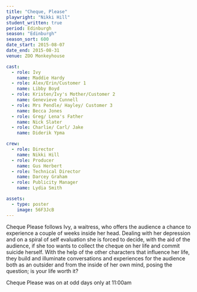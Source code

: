 ```yaml
---
title: "Cheque, Please"
playwright: "Nikki Hill"
student_written: true
period: Edinburgh
season: "Edinburgh"
season_sort: 600
date_start: 2015-08-07
date_end: 2015-08-31
venue: ZOO Monkeyhouse

cast:
  - role: Ivy
    name: Maddie Hardy
  - role: Alex/Erin/Customer 1
    name: Libby Boyd
  - role: Kristen/Ivy's Mother/Customer 2
    name: Genevieve Cunnell
  - role: Mrs Pendle/ Hayley/ Customer 3
    name: Becca Jones
  - role: Greg/ Lena's Father
    name: Nick Slater
  - role: Charlie/ Carl/ Jake
    name: Diderik Ypma

crew:
  - role: Director
    name: Nikki Hill
  - role: Producer
    name: Gus Herbert
  - role: Technical Director
    name: Darcey Graham
  - role: Publicity Manager
    name: Lydia Smith

assets:
  - type: poster
    image: 56F3JcB
---
```


Cheque Please follows Ivy, a waitress, who offers the audience a chance to experience a couple of weeks inside her head. Dealing with her depression and on a spiral of self evaluation she is forced to decide, with the aid of the audience, if she too wants to collect the cheque on her life and commit suicide herself. With the help of the other characters that influence her life, they build and illuminate conversations and experiences for the audience both as an outsider and from the inside of her own mind, posing the question; is your life worth it?

Cheque Please was on at odd days only at 11:00am

